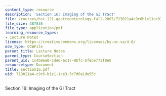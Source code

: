 ```yaml
---
content_type: resource
description: 'Section 16: Imaging of the GI Tract'
file: /courses/hst-121-gastroenterology-fall-2005/713021a4c9c6b1e11ce33c7d6a1de55c_section16.pdf
file_size: 387836
file_type: application/pdf
learning_resource_types:
- Lecture Notes
license: https://creativecommons.org/licenses/by-nc-sa/4.0/
ocw_type: OCWFile
parent_title: Lecture Notes
parent_type: CourseSection
parent_uid: 1c4b8ea0-5de6-6c17-9bfc-bfe5e773f8e0
resourcetype: Document
title: section16.pdf
uid: 713021a4-c9c6-b1e1-1ce3-3c7d6a1de55c
---
```

Section 16: Imaging of the GI Tract